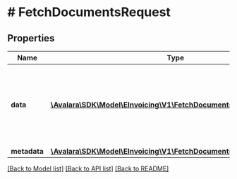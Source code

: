 # # FetchDocumentsRequest

## Properties

Name | Type | Description | Notes
------------ | ------------- | ------------- | -------------
**data** | [**\Avalara\\SDK\Model\\EInvoicing\\V1\FetchDocumentsRequestDataInner[]**](FetchDocumentsRequestDataInner.md) | Array of key-value pairs used to retrieve inbound documents from the Tax Authority | [optional]
**metadata** | [**\Avalara\\SDK\Model\\EInvoicing\\V1\FetchDocumentsRequestMetadata**](FetchDocumentsRequestMetadata.md) |  | [optional]

[[Back to Model list]](../../../README.md#models) [[Back to API list]](../../../README.md#endpoints) [[Back to README]](../../../README.md)
